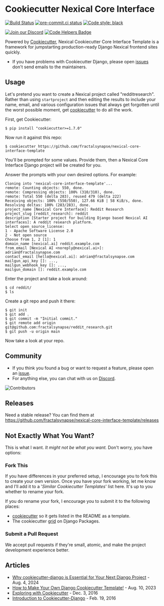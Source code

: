 # Cookiecutter Nexical Core Interface

[![Build Status](https://img.shields.io/github/actions/workflow/status/fractalsynapse/nexical-core-interface-template/cicd.yml?branch=main)](https://github.com/fractalsynapse/nexical-core-interface-template/actions/workflows/cicd.yml?query=branch%3Amain)
[![pre-commit.ci status](https://results.pre-commit.ci/badge/github/fractalsynapse/nexical-core-interface-template/main.svg)](https://results.pre-commit.ci/latest/github/fractalsynapse/nexical-core-interface-template/main)
[![Code style: black](https://img.shields.io/badge/code%20style-black-000000.svg)](https://github.com/ambv/black)

[![Join our Discord](https://img.shields.io/badge/Discord-cookiecutter-5865F2?style=flat&logo=discord&logoColor=white)](https://discord.gg/cFKeWWHWag)
[![Code Helpers Badge](https://www.codetriage.com/fractalsynapse/nexical-core-interface-template/badges/users.svg)](https://www.codetriage.com/fractalsynapse/nexical-core-interface-template)

Powered by [Cookiecutter](https://github.com/cookiecutter/cookiecutter), Nexical Cookiecutter Core Interface Template is a framework for jumpstarting
production-ready Django Nexical frontend sites quickly.

- If you have problems with Cookiecutter Django, please open [issues](https://github.com/fractalsynapse/nexical-core-interface-template/issues/new) don't send
  emails to the maintainers.

## Usage

Let's pretend you want to create a Nexical project called "redditresearch". Rather than using `startproject` and then editing the results to include your name, email, and various configuration issues that always get forgotten until the worst possible moment, get [cookiecutter](https://github.com/cookiecutter/cookiecutter) to do all the work.

First, get Cookiecutter:

    $ pip install "cookiecutter>=1.7.0"

Now run it against this repo:

    $ cookiecutter https://github.com/fractalsynapse/nexical-core-interface-template

You'll be prompted for some values. Provide them, then a Nexical Core Interface Django project will be created for you.

Answer the prompts with your own desired options. For example:

    Cloning into 'nexical-core-interface-template'...
    remote: Counting objects: 550, done.
    remote: Compressing objects: 100% (310/310), done.
    remote: Total 550 (delta 283), reused 479 (delta 222)
    Receiving objects: 100% (550/550), 127.66 KiB | 58 KiB/s, done.
    Resolving deltas: 100% (283/283), done.
    project_name [Nexical Core Interface]: Reddit Research
    project_slug [reddit_research]: reddit
    description [Starter project for building Django based Nexical AI interfaces]: A reddit research platform.
    Select open_source_license:
    1 - Apache Software License 2.0
    2 - Not open source
    Choose from 1, 2 [1]: 1
    domain_name [nexical.ai] reddit.example.com
    from_email [Nexical AI <noreply@nexical.ai>]: adrian@fractalsynapse.com
    contact_email [hello@nexical.ai]: adrian@fractalsynapse.com
    mailgun_api_key []: ...,
    mailgun_webhook_key []: ...,
    mailgun_domain []: reddit.example.com

Enter the project and take a look around:

    $ cd reddit/
    $ ls

Create a git repo and push it there:

    $ git init
    $ git add .
    $ git commit -m "Initial commit."
    $ git remote add origin git@github.com:fractalsynapse/reddit_research.git
    $ git push -u origin main

Now take a look at your repo.

## Community

- If you think you found a bug or want to request a feature, please open an [issue](https://github.com/fractalsynapse/nexical-core-interface-template/issues).
- For anything else, you can chat with us on [Discord](https://discord.gg/uFXweDQc5a).

<img src="https://opencollective.com/cookiecutter-django/contributors.svg?width=890&button=false" alt="Contributors">

## Releases

Need a stable release? You can find them at <https://github.com/fractalsynapse/nexical-core-interface-template/releases>

## Not Exactly What You Want?

This is what I want. _It might not be what you want._ Don't worry, you have options:

### Fork This

If you have differences in your preferred setup, I encourage you to fork this to create your own version.
Once you have your fork working, let me know and I'll add it to a '_Similar Cookiecutter Templates_' list here.
It's up to you whether to rename your fork.

If you do rename your fork, I encourage you to submit it to the following places:

- [cookiecutter](https://github.com/cookiecutter/cookiecutter) so it gets listed in the README as a template.
- The cookiecutter [grid](https://www.djangopackages.com/grids/g/cookiecutters/) on Django Packages.

### Submit a Pull Request

We accept pull requests if they're small, atomic, and make the project development experience better.

## Articles

- [Why cookiecutter-django is Essential for Your Next Django Project](https://medium.com/@millsks/why-cookiecutter-django-is-essential-for-your-next-django-project-7d3c00cdce51) - Aug. 4, 2024
- [How to Make Your Own Django Cookiecutter Template!](https://medium.com/@FatemeFouladkar/how-to-make-your-own-django-cookiecutter-template-a753d4cbb8c2) - Aug. 10, 2023
- [Exploring with Cookiecutter](http://www.snowboardingcoder.com/django/2016/12/03/exploring-with-cookiecutter/) - Dec. 3, 2016
- [Introduction to Cookiecutter-Django](http://krzysztofzuraw.com/blog/2016/django-cookiecutter.html) - Feb. 19, 2016

